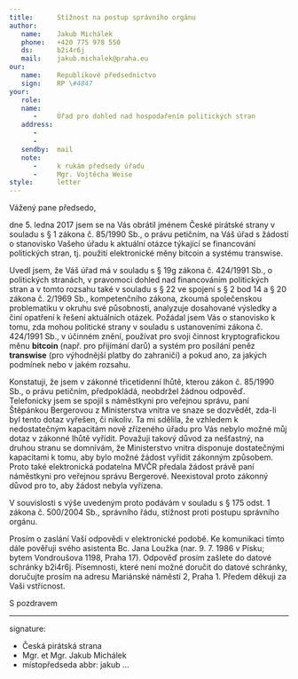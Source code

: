 ```yaml
---
title:      Stížnost na postup správního orgánu
author:
   name:    Jakub Michálek
   phone:   +420 775 978 550
   ds:      b2i4r6j
   mail:    jakub.michalek@praha.eu
our:
   name:    Republikové předsednictvo
   sign:    RP \#4847
your:
   role:    
   name:    
      -     Úřad pro dohled nad hospodařením politických stran
   address:
      -     
      -     
   sendby:  mail
   note:   
      -     k rukám předsedy úřadu
      -     Mgr. Vojtěcha Weise
style:      letter
---
```


Vážený pane předsedo,

dne 5. ledna 2017 jsem se na Vás obrátil jménem České pirátské strany v souladu s § 1 zákona č. 85/1990 Sb., o právu petičním, na Váš úřad s žádostí o stanovisko Vašeho úřadu k aktuální otázce týkající se financování politických stran, tj. použití elektronické měny bitcoin a systému transwise. 

Uvedl jsem, že Váš úřad má v souladu s § 19g zákona č. 424/1991 Sb., o politických stranách, v pravomoci dohled nad financováním politických stran a v tomto rozsahu také v souladu s § 22 ve spojení s § 2 bod 14 a § 20 zákona č. 2/1969 Sb., kompetenčního zákona, zkoumá společenskou problematiku v okruhu své působnosti, analyzuje dosahované výsledky a činí opatření k řešení aktuálních otázek. Požádal jsem Vás o stanovisko k tomu, zda mohou politické strany v souladu s ustanoveními zákona č. 424/1991 Sb., v účinném znění, používat pro svoji činnost kryptografickou měnu **bitcoin** (např. pro přijímání darů) a systém pro posílání peněz **transwise** (pro výhodnější platby do zahraničí) a pokud ano, za jakých podmínek nebo v jakém rozsahu.

Konstatuji, že jsem v zákonné třicetidenní lhůtě, kterou zákon č. 85/1990 Sb., o právu petičním, předpokládá, neobdržel žádnou odpověď. Telefonicky jsem se spojil s náměstkyni pro veřejnou správu, paní Štěpánkou Bergerovou z Ministerstva vnitra ve snaze se dozvědět, zda-li byl tento dotaz vyřešen, či nikoliv. Ta mi sdělila, že vzhledem k nedostatečným kapacitám nově zřízeného úřadu pro Vás nebylo možné můj dotaz v zákonné lhůtě vyřídit. Považuji takový důvod za nešťastný, na druhou stranu se domnívám, že Ministerstvo vnitra disponuje dostatečnými kapacitami k tomu, aby bylo možné žádost vyřídit zákonným způsobem. Proto také elektronická podatelna MVČR předala žádost právě paní náměstkyni pro veřejnou správu Bergerové. Neexistoval proto zákonný důvod pro to, aby žádost nebyla vyřízena.

V souvislosti s výše uvedeným proto podávám v souladu s § 175 odst. 1 zákona č. 500/2004 Sb., správního řádu, stížnost proti postupu správního orgánu.

Prosím o zaslání Vaší odpovědi v elektronické podobě. Ke komunikaci tímto dále pověřuji svého asistenta Bc. Jana Loužka (nar. 9. 7. 1986 v Písku; bytem Vondroušova 1198, Praha 17). Odpověď prosím zašlete do datové schránky b2i4r6j. Písemnosti, které není možné doručit do datové schránky, doručujte prosím na adresu Mariánské náměstí 2, Praha 1. Předem děkuji za Vaši vstřícnost.

S pozdravem

---
signature: 
  - Česká pirátská strana
  - Mgr. et Mgr. Jakub Michálek
  - místopředseda
abbr:       jakub
...
